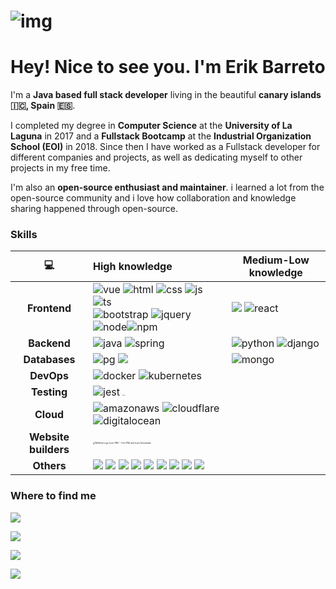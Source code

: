 # ![img](https://camo.githubusercontent.com/d3359cb00ab0b5ed8f2e1fe3fceb4fbaf3b614340f8c0db99c17b9f50b351770/68747470733a2f2f656d6f6a69732e736c61636b6d6f6a69732e636f6d2f656d6f6a69732f696d616765732f313533313834393433302f343234362f626c6f622d73756e676c61737365732e6769663f31353331383439343330)

# Hey! Nice to see you. I'm Erik Barreto

I'm a **Java based full stack developer** living in the beautiful **canary islands 🇮🇨, Spain 🇪🇸**.

I completed my degree in **Computer Science** at the **University of La Laguna** in 2017 and a **Fullstack Bootcamp** at the **Industrial Organization School (EOI)** in 2018. Since then I have worked as a Fullstack developer for different companies and projects, as well as dedicating myself to other projects in my free time.

I'm also an **open-source enthusiast and maintainer**. i learned a lot from the open-source community and i love how collaboration and knowledge sharing happened through open-source.

### Skills

|          💻           | High knowledge                                               | Medium-Low knowledge                                         |
| :------------------: | :----------------------------------------------------------- | ------------------------------------------------------------ |
|     **Frontend**     | ![vue](https://img.shields.io/badge/Vue.js-35495E?style=for-the-badge&logo=vue.js&logoColor=4FC08D) ![html](https://img.shields.io/badge/HTML-239120?style=for-the-badge&logo=html5&logoColor=white) ![css](https://img.shields.io/badge/CSS-239120?&style=for-the-badge&logo=css3&logoColor=white) ![js](https://img.shields.io/badge/JavaScript-F7DF1E?style=for-the-badge&logo=JavaScript&logoColor=white) ![ts](https://img.shields.io/badge/TypeScript-007ACC?style=for-the-badge&logo=typescript&logoColor=white) <br />![bootstrap](https://img.shields.io/badge/Bootstrap-563D7C?style=for-the-badge&logo=bootstrap&logoColor=white) ![jquery](https://img.shields.io/badge/jQuery-0769AD?style=for-the-badge&logo=jquery&logoColor=white) ![node](https://img.shields.io/badge/Node.js-43853D?style=for-the-badge&logo=node.js&logoColor=white)![npm](https://img.shields.io/badge/npm-CB3837?style=for-the-badge&logo=npm&logoColor=white) | ![](https://img.shields.io/badge/Angular-DD0031?style=for-the-badge&logo=angular&logoColor=white) ![react](https://img.shields.io/badge/React-20232A?style=for-the-badge&logo=react&logoColor=61DAFB) |
|     **Backend**      | ![java](https://img.shields.io/badge/Java-ED8B00?style=for-the-badge&logo=openjdk&logoColor=white)  ![spring](https://img.shields.io/badge/Spring-6DB33F?style=for-the-badge&logo=spring&logoColor=white) | ![python](https://img.shields.io/badge/Python-3776AB?style=for-the-badge&logo=python&logoColor=white) ![django](https://img.shields.io/badge/Django-092E20?style=for-the-badge&logo=django&logoColor=white) |
|    **Databases**     | ![pg](https://img.shields.io/badge/PostgreSQL-316192?style=for-the-badge&logo=postgresql&logoColor=white) ![](https://img.shields.io/badge/redis-%23DD0031.svg?&style=for-the-badge&logo=redis&logoColor=white) | ![mongo](https://img.shields.io/badge/MongoDB-4EA94B?style=for-the-badge&logo=mongodb&logoColor=white) |
|      **DevOps**      | ![docker](https://img.shields.io/badge/docker-%230db7ed.svg?style=for-the-badge&logo=docker&logoColor=white) ![kubernetes](https://img.shields.io/badge/kubernetes-%23326ce5.svg?style=for-the-badge&logo=kubernetes&logoColor=white) |                                                              |
|     **Testing**      | ![jest](https://img.shields.io/badge/Jest-323330?style=for-the-badge&logo=Jest&logoColor=white) <img src="https://miro.medium.com/max/600/1*wGotWpNM2v3mjVtwrG_NeQ.png" alt="junit" style="zoom:10%;" /> |                                                              |
|      **Cloud**       | ![amazonaws](https://img.shields.io/badge/Amazon_AWS-232F3E?style=for-the-badge&logo=amazon-aws&logoColor=white) ![cloudflare](https://img.shields.io/badge/Cloudflare-F38020?style=for-the-badge&logo=Cloudflare&logoColor=white) ![digitalocean](https://img.shields.io/badge/Digital_Ocean-0080FF?style=for-the-badge&logo=DigitalOcean&logoColor=white) |                                                              |
| **Website builders** | <img src="https://encrypted-tbn0.gstatic.com/images?q=tbn:ANd9GcQoWtwst2wJ2eXtrPx_vppnDtDn5CqxJjEiyCnl-qlc3vmf7ShcRyalJUXJgVDI7pzCew&usqp=CAU" alt="Webflow Logo Icons PNG - Free PNG and Icons Downloads" style="zoom:20%;" /> |                                                              |
|      **Others**      | ![](https://img.shields.io/badge/GIT-E44C30?style=for-the-badge&logo=git&logoColor=white) ![](https://img.shields.io/badge/Figma-F24E1E?style=for-the-badge&logo=figma&logoColor=white) ![](https://img.shields.io/badge/SonarLint-CB2029?style=for-the-badge&logo=sonarlint&logoColor=white) ![](https://img.shields.io/badge/eslint-3A33D1?style=for-the-badge&logo=eslint&logoColor=white) ![](https://img.shields.io/badge/IntelliJ_IDEA-000000.svg?style=for-the-badge&logo=intellij-idea&logoColor=white) ![](https://img.shields.io/badge/PyCharm-000000.svg?&style=for-the-badge&logo=PyCharm&logoColor=white) ![](https://img.shields.io/badge/WebStorm-000000?style=for-the-badge&logo=WebStorm&logoColor=white) ![](https://img.shields.io/badge/Pluralsight-F15B2A?style=for-the-badge&logo=Pluralsight&logoColor=white) ![](https://img.shields.io/badge/GeeksforGeeks-298D46?style=for-the-badge&logo=geeksforgeeks&logoColor=white) |                                                              |

### Where to find me

[![](https://img.shields.io/badge/GitHub-100000?style=for-the-badge&logo=github&logoColor=white)](https://github.com/ebarretodevera)

[![](https://img.shields.io/badge/LinkedIn-0077B5?style=for-the-badge&logo=linkedin&logoColor=white)](https://www.linkedin.com/in/ebarretodevera/)

[![](https://img.shields.io/badge/YouTube-FF0000?style=for-the-badge&logo=youtube&logoColor=white)](https://www.youtube.com/channel/UChjGK0iyLwmYF9oHEnRubJw)

[![](https://img.shields.io/badge/Gmail-D14836?style=for-the-badge&logo=gmail&logoColor=white)](mailto:ebarretodevera@gmail.com)
